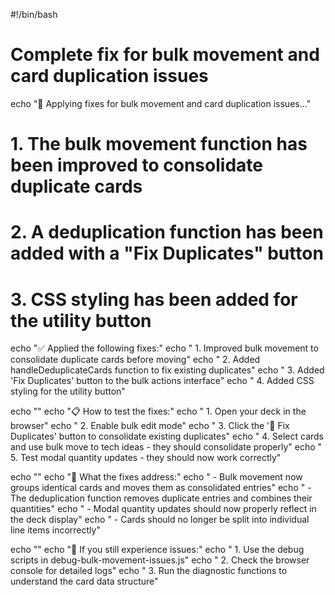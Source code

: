 #!/bin/bash
# Complete fix for bulk movement and card duplication issues

echo "🚀 Applying fixes for bulk movement and card duplication issues..."

# 1. The bulk movement function has been improved to consolidate duplicate cards
# 2. A deduplication function has been added with a "Fix Duplicates" button
# 3. CSS styling has been added for the utility button

echo "✅ Applied the following fixes:"
echo "   1. Improved bulk movement to consolidate duplicate cards before moving"
echo "   2. Added handleDeduplicateCards function to fix existing duplicates"
echo "   3. Added 'Fix Duplicates' button to the bulk actions interface"
echo "   4. Added CSS styling for the utility button"

echo ""
echo "📋 How to test the fixes:"
echo "   1. Open your deck in the browser"
echo "   2. Enable bulk edit mode"
echo "   3. Click the '🔧 Fix Duplicates' button to consolidate existing duplicates"
echo "   4. Select cards and use bulk move to tech ideas - they should consolidate properly"
echo "   5. Test modal quantity updates - they should now work correctly"

echo ""
echo "🎯 What the fixes address:"
echo "   - Bulk movement now groups identical cards and moves them as consolidated entries"
echo "   - The deduplication function removes duplicate entries and combines their quantities"
echo "   - Modal quantity updates should now properly reflect in the deck display"
echo "   - Cards should no longer be split into individual line items incorrectly"

echo ""
echo "🔧 If you still experience issues:"
echo "   1. Use the debug scripts in debug-bulk-movement-issues.js"
echo "   2. Check the browser console for detailed logs"
echo "   3. Run the diagnostic functions to understand the card data structure"
